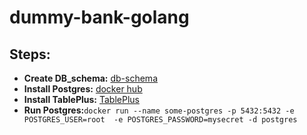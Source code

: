 # dummy-bank-golang


## Steps:
- **Create DB_schema:** [db-schema](./db_schema/schema.md)
- **Install Postgres:** [docker hub](https://hub.docker.com/_/postgres)
- **Install TablePlus:** [TablePlus](https://tableplus.com/blog/2019/10/tableplus-linux-installation.html)
- **Run Postgres:**`docker run --name some-postgres -p 5432:5432 -e POSTGRES_USER=root  -e POSTGRES_PASSWORD=mysecret -d postgres`

